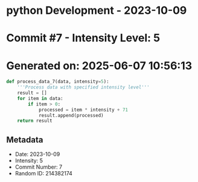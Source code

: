 ﻿# python Development - 2023-10-09
# Commit #7 - Intensity Level: 5
# Generated on: 2025-06-07 10:56:13
```python
def process_data_7(data, intensity=5):
    '''Process data with specified intensity level'''
    result = []
    for item in data:
        if item > 0:
            processed = item * intensity + 71
            result.append(processed)
    return result
```
## Metadata
- Date: 2023-10-09
- Intensity: 5
- Commit Number: 7
- Random ID: 214382174
